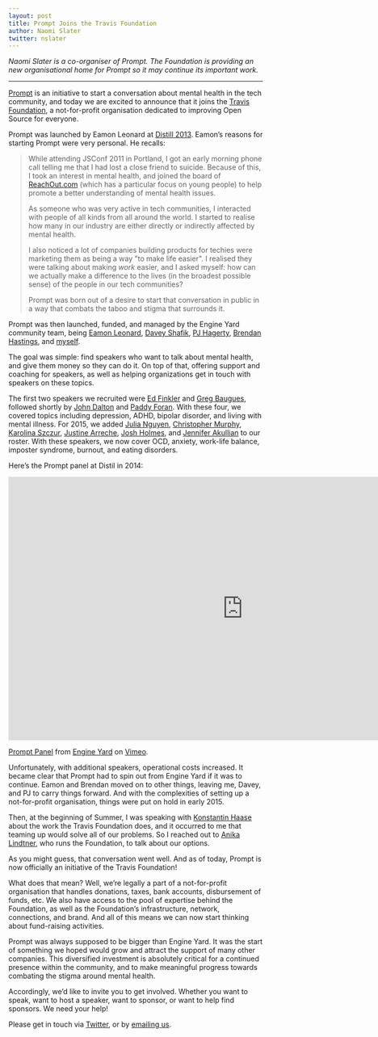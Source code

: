 ```yaml
---
layout: post
title: Prompt Joins the Travis Foundation
author: Naomi Slater
twitter: nslater
---
```


*Naomi Slater is a co-organiser of Prompt. The Foundation is providing an new organisational home for Prompt so it may continue its important work.*

---

[Prompt](http://mhprompt.org/) is an initiative to start a conversation about mental health in the tech community, and today we are excited to announce that it joins the [Travis Foundation](http://foundation.travis-ci.org/), a not-for-profit organisation dedicated to improving Open Source for everyone.

Prompt was launched by Eamon Leonard at [Distill 2013](https://distill.engineyard.com/2013). Eamon’s reasons for starting Prompt were very personal. He recalls:

> While attending JSConf 2011 in Portland, I got an early morning phone call telling me that I had lost a close friend to suicide. Because of this, I took an interest in mental health, and joined the board of [ReachOut.com](http://ie.reachout.com/) (which has a particular focus on young people) to help promote a better understanding of mental health issues.
>
> As someone who was very active in tech communities, I interacted with people of all kinds from all around the world. I started to realise how many in our industry are either directly or indirectly affected by mental health.
>
> I also noticed a lot of companies building products for techies were marketing them as being a way "to make life easier". I realised they were talking about making *work* easier, and I asked myself: how can we actually make a difference to the lives (in the broadest possible sense) of the people in our tech communities?
>
> Prompt was born out of a desire to start that conversation in public in a way that combats the taboo and stigma that surrounds it.

Prompt was then launched, funded, and managed by the Engine Yard community team, being [Eamon Leonard](https://twitter.com/eamonleonard), [Davey Shafik](https://twitter.com/dshafik), [PJ Hagerty](https://twitter.com/aspleenic), [Brendan Hastings](https://twitter.com/brendannh), and [myself](https://twitter.com/nslater).

The goal was simple: find speakers who want to talk about mental health, and give them money so they can do it. On top of that, offering support and coaching for speakers, as well as helping organizations get in touch with speakers on these topics.

The first two speakers we recruited were [Ed Finkler](http://funkatron.com/osmia) and [Greg Baugues](http://baugues.com/), followed shortly by [John Dalton](https://twitter.com/johndalton) and [Paddy Foran](http://paddy.io/). With these four, we covered topics including depression, ADHD, bipolar disorder, and living with mental illness. For 2015, we added [Julia Nguyen](http://julianguyen.org/), [Christopher Murphy](http://www.christophermurphy.org/), [Karolina Szczur](https://twitter.com/fox), [Justine Arreche](http://twitter.com/saltinejustine), [Josh Holmes](http://www.joshholmes.com), and [Jennifer Akullian](https://twitter.com/jennyakullian) to our roster. With these speakers, we now cover OCD, anxiety, work-life balance, imposter syndrome, burnout, and eating disorders.

Here’s the Prompt panel at Distil in 2014:

<iframe src="https://player.vimeo.com/video/105802592" width="928" height="522" frameborder="0" webkitallowfullscreen mozallowfullscreen allowfullscreen></iframe> <p><a href="https://vimeo.com/105802592">Prompt Panel</a> from <a href="https://vimeo.com/engineyard">Engine Yard</a> on <a href="https://vimeo.com">Vimeo</a>.</p>

Unfortunately, with additional speakers, operational costs increased. It became clear that Prompt had to spin out from Engine Yard if it was to continue. Eamon and Brendan moved on to other things, leaving me, Davey, and PJ to carry things forward. And with the complexities of setting up a not-for-profit organisation, things were put on hold in early 2015.

Then, at the beginning of Summer, I was speaking with [Konstantin Haase](http://rkh.im/) about the work the Travis Foundation does, and it occurred to me that teaming up would solve all of our problems. So I reached out to [Anika Lindtner](http://twitter.com/langziehohr), who runs the Foundation, to talk about our options.

As you might guess, that conversation went well. And as of today, Prompt is now officially an initiative of the Travis Foundation!

What does that mean? Well, we’re legally a part of a not-for-profit organisation that handles donations, taxes, bank accounts, disbursement of funds, etc. We also have access to the pool of expertise behind the Foundation, as well as the Foundation’s infrastructure, network, connections, and brand. And all of this means we can now start thinking about fund-raising activities.

Prompt was always supposed to be bigger than Engine Yard. It was the start of something we hoped would grow and attract the support of many other companies. This diversified investment is absolutely critical for a continued presence within the community, and to make meaningful progress towards combating the stigma around mental health.

Accordingly, we’d like to invite you to get involved. Whether you want to speak, want to host a speaker, want to sponsor, or want to help find sponsors. We need your help!

Please get in touch via [Twitter](https://twitter.com/MHPrompt), or by [emailing us](mailto:team@mhprompt.org).
